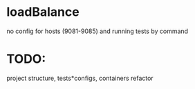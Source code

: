 # loadBalance
no config for hosts (9081-9085) and running tests by command
# TODO:
project structure, tests*configs, containers refactor
